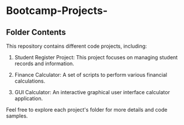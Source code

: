 # Bootcamp-Projects-
## Folder Contents

This repository contains different code projects, including:

1. Student Register Project: This project focuses on managing student records and information.

2. Finance Calculator: A set of scripts to perform various financial calculations.

3. GUI Calculator: An interactive graphical user interface calculator application.

Feel free to explore each project's folder for more details and code samples.

